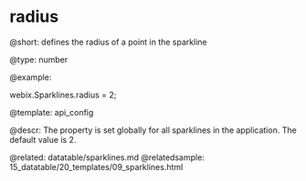 radius
=============

@short: defines the radius of a point in the sparkline
	

@type: number

@example:

webix.Sparklines.radius = 2;

@template:	api_config

@descr:
The property is set globally for all sparklines in the application.
The default value is 2.

@related:
	datatable/sparklines.md
@relatedsample:
	15_datatable/20_templates/09_sparklines.html
